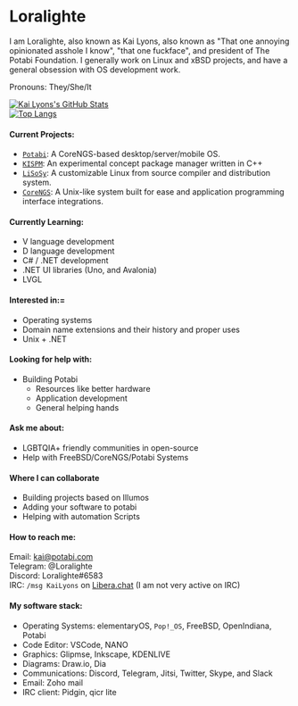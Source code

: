# Loralighte
I am Loralighte, also known as Kai Lyons, also known as "That one annoying opinionated asshole I know", "that one fuckface", and president of The Potabi Foundation. I generally work on Linux and xBSD projects, and have a general obsession with OS development work.

Pronouns: They/She/It

[![Kai Lyons's GitHub Stats](https://github-readme-stats.vercel.app/api?username=loralighte)](https://github.com/anuraghazra/github-readme-stats) \
[![Top Langs](https://github-readme-stats.vercel.app/api/top-langs/?username=loralighte)](https://github.com/anuraghazra/github-readme-stats)

#### Current Projects:
- [`Potabi`](https://potabi.com): A CoreNGS-based desktop/server/mobile OS.
- [`KISPM`](https://kispm.github.io/): An experimental concept package manager written in C++
- [`LiSoSy`](https://lisosy.ws/): A customizable Linux from source compiler and distribution system.
- [`CoreNGS`](https://corengs.one/): A Unix-like system built for ease and application programming interface integrations.

#### Currently Learning:
- V language development
- D language development
- C# / .NET development
- .NET UI libraries (Uno, and Avalonia)
- LVGL

#### Interested in:=
- Operating systems
- Domain name extensions and their history and proper uses
- Unix + .NET 

#### Looking for help with:
- Building Potabi
  - Resources like better hardware
  - Application development
  - General helping hands

#### Ask me about:
- LGBTQIA+ friendly communities in open-source
- Help with FreeBSD/CoreNGS/Potabi Systems

#### Where I can collaborate
- Building projects based on Illumos
- Adding your software to potabi
- Helping with automation Scripts

#### How to reach me:
Email: kai@potabi.com \
Telegram: @Loralighte \
Discord: Loralighte#6583 \
IRC: `/msg KaiLyons` on [Libera.chat](https://libera.chat) (I am not very active on IRC)

#### My software stack:
- Operating Systems: elementaryOS, `Pop!_OS`, FreeBSD, OpenIndiana, Potabi
- Code Editor: VSCode, NANO
- Graphics: Glipmse, Inkscape, KDENLIVE
- Diagrams: Draw.io, Dia
- Communications: Discord, Telegram, Jitsi, Twitter, Skype, and Slack 
- Email: Zoho mail
- IRC client: Pidgin, qicr lite

